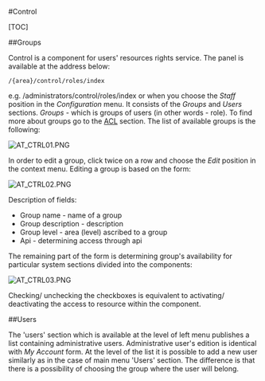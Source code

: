 #Control  

[TOC]

##Groups  

Control is a component for users' resources rights service. The panel is available at the address below:

```console
/{area}/control/roles/index
```

e.g. /administrators/control/roles/index or when you choose the *Staff* position in the *Configuration* menu. It consists of the *Groups* and *Users* sections. *Groups* - which is groups of users (in other words - role). To find more about groups go to the [ACL](https://inbssoftware.atlassian.net/wiki/pages/viewpage.action?pageId=21856278) section. The list of available groups is the following:

  ![AT_CTRL01.PNG](https://raw.githubusercontent.com/antaresproject/docs/master/docs/img/docs/core_modules/control/AT_CTRL01.PNG)
  
In order to edit a group, click twice on a row and choose the *Edit* position in the context menu. Editing a group is based on the form:

  ![AT_CTRL02.PNG](https://raw.githubusercontent.com/antaresproject/docs/master/docs/img/docs/core_modules/control/AT_CTRL02.PNG)
  
Description of fields:

* Group name - name of a group
* Group description - description
* Group level - area (level) ascribed to a group
* Api - determining access through api

The remaining part of the form is determining group's availability for particular system sections divided into the components:

  ![AT_CTRL03.PNG](https://raw.githubusercontent.com/antaresproject/docs/master/docs/img/docs/core_modules/control/AT_CTRL03.PNG)
  
Checking/ unchecking the checkboxes is equivalent to activating/ deactivating the access to resource within the component.

##Users  

The 'users' section which is available at the level of left menu publishes a list containing administrative users. Administrative user's edition is identical with *My Account* form. At the level of the list it is possible to add a new user similarly as in the case of main menu 'Users' section. The difference is that there is a possibility of choosing the group where the user will belong.
